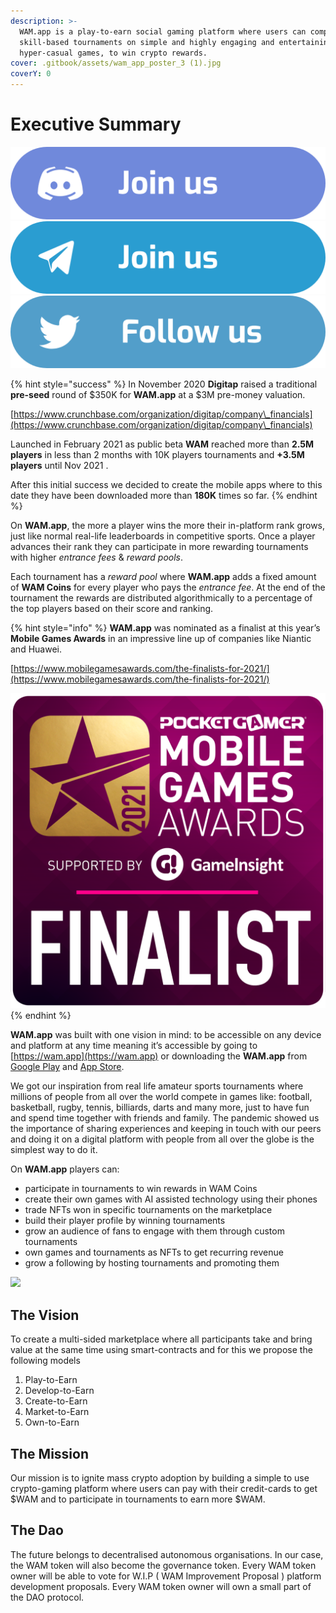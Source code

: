 ```yaml
---
description: >-
  WAM.app is a play-to-earn social gaming platform where users can compete in
  skill-based tournaments on simple and highly engaging and entertaining
  hyper-casual games, to win crypto rewards.
cover: .gitbook/assets/wam_app_poster_3 (1).jpg
coverY: 0
---
```


# Executive Summary

[![](<.gitbook/assets/Group 2138@2x (1).png>)](https://discord.com/invite/MuB4NQ5ErQ)[![](<.gitbook/assets/Group 2139@2x.png>)](https://t.me/wamapp)[![](<.gitbook/assets/Group 2137@2x.png>)](https://twitter.com/wamcoin)

{% hint style="success" %}
In November 2020 **Digitap** raised a traditional **pre-seed** round of $350K for **WAM.app** at a $3M pre-money valuation.

[https://www.crunchbase.com/organization/digitap/company\_financials](https://www.crunchbase.com/organization/digitap/company\_financials)

Launched in February 2021 as public beta **WAM** reached more than **2.5M players** in less than 2 months with 10K players tournaments and **+3.5M players** until Nov 2021 .&#x20;

After this initial success we decided to create the mobile apps where to this date they have been downloaded more than **180K** times so far.
{% endhint %}

On **WAM.app**, the more a player wins the more their in-platform rank grows, just like normal real-life leaderboards in competitive sports. Once a player advances their rank they can participate in more rewarding tournaments with higher _entrance fees_ & _reward pools_.

Each tournament has a _reward pool_ where **WAM.app** adds a fixed amount of **WAM Coins** for every player who pays the _entrance fee_. At the end of the tournament the rewards are distributed algorithmically to a percentage of the top players based on their score and ranking.

{% hint style="info" %}
**WAM.app** was nominated as a finalist at this year’s **Mobile Games Awards** in an impressive line up of companies like Niantic and Huawei.

[https://www.mobilegamesawards.com/the-finalists-for-2021/](https://www.mobilegamesawards.com/the-finalists-for-2021/)

![](.gitbook/assets/unnamed.png)
{% endhint %}

**WAM.app** was built with one vision in mind: to be accessible on any device and platform at any time meaning it’s accessible by going to [https://wam.app](https://wam.app) or downloading the **WAM.app** from [Google Play](https://play.google.com/store/apps/details?id=com.digitap.wam) and [App Store](https://apps.apple.com/gh/app/wam-social-games/id1555705917).

We got our inspiration from real life amateur sports tournaments where millions of people from all over the world compete in games like: football, basketball, rugby, tennis, billiards, darts and many more, just to have fun and spend time together with friends and family. The pandemic showed us the importance of sharing experiences and keeping in touch with our peers and doing it on a digital platform with people from all over the globe is the simplest way to do it.

On **WAM.app** players can:&#x20;

* participate in tournaments to win rewards in WAM Coins
* create their own games with AI assisted technology using their phones
* trade NFTs won in specific tournaments on the marketplace
* build their player profile by winning tournaments
* grow an audience of fans to engage with them through custom tournaments
* own games and tournaments as NFTs to get recurring revenue
* grow a following by hosting tournaments and promoting them

![](<.gitbook/assets/wam\_tokenomics@2x (4).jpg>)

## The Vision

To create a multi-sided marketplace where all participants take and bring value at the same time using smart-contracts and for this we propose the following models

1. Play-to-Earn
2. Develop-to-Earn
3. Create-to-Earn
4. Market-to-Earn
5. Own-to-Earn

## The Mission

Our mission is to ignite mass crypto adoption by building a simple to use crypto-gaming platform where users can pay with their credit-cards to get $WAM and to participate in tournaments to earn more $WAM.

## The Dao

The future belongs to decentralised autonomous organisations. In our case, the WAM token will also become the governance token. Every WAM token owner will be able to vote for W.I.P ( WAM Improvement Proposal ) platform development proposals. Every WAM token owner will own a small part of the DAO protocol.
